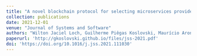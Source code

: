 ```yaml
---
title: "A novel blockchain protocol for selecting microservices providers and auditing contracts"
collection: publications
date: 2021-12-01
venue: "Journal of Systems and Software"
authors: "Wilton Jaciel Loch, Guilherme Piêgas Koslovski, Maurício Aronne Pillon, Charles Christian Miers, Marcelo Pasin"
paperurl: 'http://gkoslovski.github.io/files/jss-2021.pdf'
doi: 'https://doi.org/10.1016/j.jss.2021.111030'
---
```

